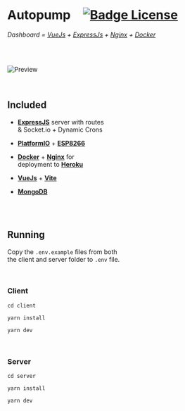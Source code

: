
# Autopump   [![Badge License]][License]

*Dashboard = [VueJs] + [ExpressJs] + [Nginx] + [Docker]*

<br>
<br>

![Preview]

<br>

## Included

-   **[ExpressJS]** server with routes <br>
    & Socket.io + Dynamic Crons
    
-   **[PlatformIO]** + **[ESP8266]**
    
-   **[Docker]** + **[Nginx]** for <br>
    deployment to **[Heroku]**

-   **[VueJs]** + **[Vite]**

-   **[MongoDB]**

<br>
<br>

## Running

Copy the `.env.example` files from both <br>
the client and server folder to `.env` file.

<br>

### Client

```shell
cd client
```

```shell
yarn install
```

```shell
yarn dev
```

<br>

### Server

```shell
cd server
```

```shell
yarn install
```

```shell
yarn dev
```

<br>


<!----------------------------------------------------------------------------->

[Badge License]: https://img.shields.io/badge/License-Unknown-808080.svg?style=for-the-badge

[License]: #

[PlatformIO]: https://platformio.org/
[ExpressJs]: http://expressjs.com/
[ESP8266]: https://en.wikipedia.org/wiki/ESP8266
[MongoDB]: https://www.mongodb.com/
[Heroku]: https://www.heroku.com/
[Docker]: https://www.docker.com/
[Nginx]: https://nginx.org/en/
[VueJs]: https://vuejs.org/
[Vite]: https://vitejs.dev/

[Preview]: https://user-images.githubusercontent.com/84322691/177281621-7e8496c1-4925-4053-9760-0f8a9d497e03.png
